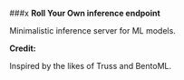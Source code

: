 ###x **Roll Your Own inference endpoint**

Minimalistic inference server for ML models.

**Credit:**

Inspired by the likes of Truss and BentoML.